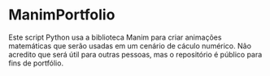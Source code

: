 # ManimPortfolio
Este script Python usa a biblioteca Manim para criar animações matemáticas que serão usadas em um cenário de cáculo numérico.
Não acredito que será útil para outras pessoas, mas o repositório é público para fins de portfólio.
